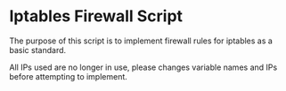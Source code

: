 # Iptables Firewall Script
The purpose of this script is to implement firewall rules for iptables as a basic standard.

All IPs used are no longer in use, please changes variable names and IPs before attempting to implement.
